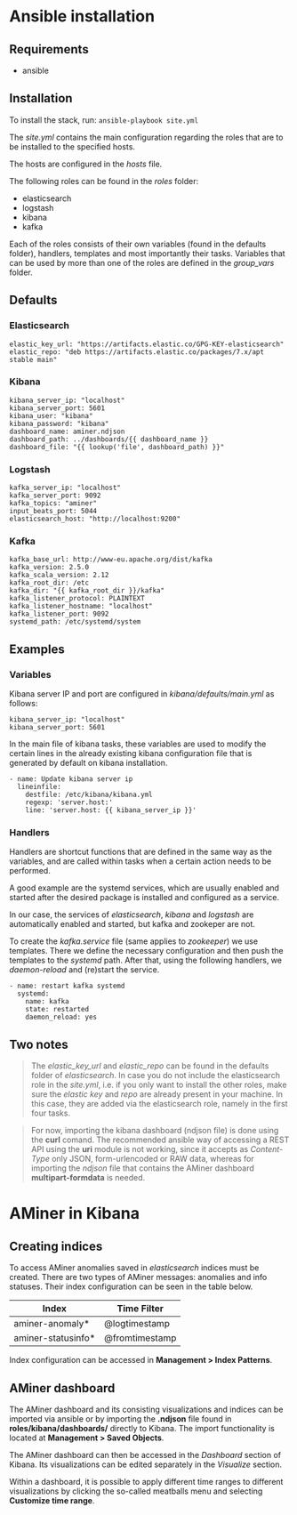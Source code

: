 # Ansible installation

## Requirements
- ansible

## Installation

To install the stack, run: ``ansible-playbook site.yml``

The *site.yml* contains the main configuration regarding the roles that are to be installed to the specified hosts.

The hosts are configured in the *hosts* file.

The following roles can be found in the *roles* folder:
- elasticsearch
- logstash
- kibana
- kafka

Each of the roles consists of their own variables (found in the defaults folder), handlers, templates and most importantly their tasks.
Variables that can be used by more than one of the roles are defined in the *group_vars* folder.

## Defaults

### Elasticsearch
```
elastic_key_url: "https://artifacts.elastic.co/GPG-KEY-elasticsearch"
elastic_repo: "deb https://artifacts.elastic.co/packages/7.x/apt stable main"
```

### Kibana
```
kibana_server_ip: "localhost"
kibana_server_port: 5601
kibana_user: "kibana"
kibana_password: "kibana"
dashboard_name: aminer.ndjson
dashboard_path: ../dashboards/{{ dashboard_name }}
dashboard_file: "{{ lookup('file', dashboard_path) }}"
```

### Logstash
```
kafka_server_ip: "localhost"
kafka_server_port: 9092
kafka_topics: "aminer" 
input_beats_port: 5044
elasticsearch_host: "http://localhost:9200"
```

### Kafka
```
kafka_base_url: http://www-eu.apache.org/dist/kafka
kafka_version: 2.5.0
kafka_scala_version: 2.12
kafka_root_dir: /etc
kafka_dir: "{{ kafka_root_dir }}/kafka"
kafka_listener_protocol: PLAINTEXT
kafka_listener_hostname: "localhost"
kafka_listener_port: 9092
systemd_path: /etc/systemd/system
```

## Examples

### Variables

Kibana server IP and port are configured in *kibana/defaults/main.yml* as follows:

```
kibana_server_ip: "localhost"
kibana_server_port: 5601
```

In the main file of kibana tasks, these variables are used to modify the certain lines in the already existing kibana configuration file that is generated by default on kibana installation.

```
- name: Update kibana server ip
  lineinfile:
    destfile: /etc/kibana/kibana.yml
    regexp: 'server.host:'
    line: 'server.host: {{ kibana_server_ip }}'
```

### Handlers

Handlers are shortcut functions that are defined in the same way as the variables, and are called within tasks when a certain action needs to be performed.

A good example are the systemd services, which are usually enabled and started after the desired package is installed and configured as a service.

In our case, the services of _elasticsearch_, _kibana_ and _logstash_ are automatically enabled and started, but kafka and zookeper are not.

To create the *kafka.service* file (same applies to *zookeeper*) we use templates. There we define the necessary configuration and then push the templates to the _systemd_ path. After that, using the following handlers, we _daemon-reload_ and (re)start the service.

```
- name: restart kafka systemd
  systemd:
    name: kafka
    state: restarted
    daemon_reload: yes
```


## Two notes
 
> The _elastic_key_url_ and _elastic_repo_ can be found in the defaults folder of _elasticsearch_. In case you do not include the elasticsearch role in the *site.yml*, i.e. if you only want to install the other roles, make sure the _elastic key_ and _repo_ are already present in your machine. In this case, they are added via the elasticsearch role, namely in the first four tasks.

> For now, importing the kibana dashboard (ndjson file) is done using the **curl** comand. The recommended ansible way of accessing a REST API using the **uri** module is not working, since it accepts as *Content-Type* only JSON, form-urlencoded or RAW data, whereas for importing the *ndjson* file that contains the AMiner dashboard **multipart-formdata** is needed.


# AMiner in Kibana

## Creating indices

To access AMiner anomalies saved in *elasticsearch* indices must be created. There are two types of AMiner messages: anomalies and info statuses. Their index configuration can be seen in the table below.

| Index  | Time Filter |
| ------------- | ------------- |
| aminer-anomaly*  | @logtimestamp  |
| aminer-statusinfo*  | @fromtimestamp  |

Index configuration can be accessed in **Management > Index Patterns**.

## AMiner dashboard

The AMiner dashboard and its consisting visualizations and indices can be imported via ansible or by importing the **.ndjson** file found in **roles/kibana/dashboards/** directly to Kibana. The import functionality is located at **Management > Saved Objects**.

The AMiner dashboard can then be accessed in the *Dashboard* section of Kibana. Its visualizations can be edited separately in the *Visualize* section.

Within a dashboard, it is possible to apply different time ranges to different visualizations by clicking the so-called meatballs menu and selecting **Customize time range**.

